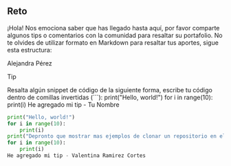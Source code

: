 ## Reto

¡Hola! Nos emociona saber que has llegado hasta aquí, por favor comparte algunos tips o comentarios con la comunidad para resaltar su portafolio. 
No te olvides de utilizar formato en Markdown para resaltar tus aportes, sigue esta estructura:

Alejandra Pérez

> [!TIP]
> Resalta algún snippet de código de la siguiente forma, escribe tu código dentro de comillas invertidas (```):
print("Hello, world!")
for i in range(10):
    print(i)
> He agregado mi tip - Tu Nombre
```py
print("Hello, world!")
for i in range(10):
    print(i)
print("Depronto que mostrar mas ejemplos de clonar un repositorio en el reto y tambien como podemos hacer nuestro perfil mas interactivo")
for i in range(10):
    print(i)
He agregado mi tip - Valentina Ramirez Cortes
```


<!-- Sección de tips -->



<!-- Sección de tips - FIN -->
